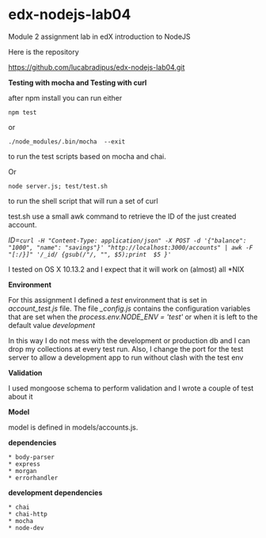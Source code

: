 # edx-nodejs-lab04

Module 2 assignment lab in edX introduction to NodeJS 

Here is the repository

https://github.com/lucabradipus/edx-nodejs-lab04.git

**Testing with mocha and Testing with curl**

after npm install you can run either
 
    npm test  
or 
    
    ./node_modules/.bin/mocha  --exit
    
to run the test scripts based on mocha and chai.    

Or 
   
    node server.js; test/test.sh
    
to run the shell script that will run a set of curl

test.sh use a small awk command to retrieve the ID of the just created account.

   *ID=`curl -H "Content-Type: application/json" -X POST -d '{"balance": "1000", "name": "savings"}' "http://localhost:3000/accounts" |
     awk -F  "[:/}]" '/_id/ {gsub(/"/, "", $5);print  $5 }'`*

I tested on OS X 10.13.2 and I expect that it will work on (almost) all *NIX 

**Environment**

For this assignment  I defined a *test* environment that is set in *account_test.js* file.
The file *_config.js* contains the configuration variables that are set when the 
*process.env.NODE_ENV = 'test'* or when it is left to the default value *development*

In this way I do not mess with the development or production db and I can drop my collections 
at every test run. Also, I change the port for the test server to allow a development app to run 
without clash with the test env


**Validation**

I used mongoose schema to perform validation and I wrote a couple of test about it


**Model**

model is defined in models/accounts.js.

**dependencies**

    * body-parser
    * express
    * morgan
    * errorhandler  
    
**development dependencies**

    * chai
    * chai-http
    * mocha
    * node-dev
         

